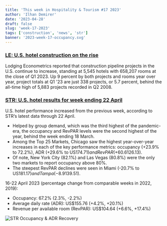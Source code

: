 ```yaml
---
title: 'This week in Hospitality & Tourism #17 2023'
author: 'Ilhan Demirer'
date: '2023-04-28'
draft: false
slug: 'week-17-2023'
tags: ['construction', 'news', 'str']
banner: '2023-week-17-occupancy.svg'
---
```


### [LE: U.S. hotel construction on the rise](https://www.hotelmanagement.net/construction/le-us-construction-pipeline-rise)

Lodging Econometrics reported that construction pipeline projects in the U.S. continue to increase, standing at 5,545 hotels with 658,207 rooms at the close of Q1 2023. Up 9 percent by both projects and rooms year over year, project totals at Q1 '23 are just 338 projects, or 5.7 percent, behind the all-time high of 5,883 projects recorded in Q2 2008.

### [STR: U.S. hotel results for week ending 22 April](https://str.com/press-release/str-us-hotel-results-week-ending-22-april)

U.S. hotel performance increased from the previous week, according to STR‘s latest data through 22 April.

- Helped by group demand, which was the third highest of the pandemic-era, the occupancy and RevPAR levels were the second highest of the year, behind the week ending 18 March.
- Among the Top 25 Markets, Chicago saw the highest year-over-year increases in each of the key performance metrics: occupancy (+23.9% to 72.2%), ADR (+29.6% to US$174.71) and RevPAR (+60.6% to US$126.13).
- Of note, New York City (82.1%) and Las Vegas (80.8%) were the only two markets to report occupancy above 80%.
- The steepest RevPAR declines were seen in Miami (-20.7% to US$181.17) and Tampa (-8.9% to US$139.51).

16-22 April 2023 (percentage change from comparable weeks in 2022, 2019):

- Occupancy: 67.2% (2.3%, -2.2%)
- Average daily rate (ADR): US$155.76 (+4.2%, +20.1%)
- Revenue per available room (RevPAR): US$104.64 (+6.6%, +17.4%)

![STR Occupancy & ADR Recovery](/images/blogimages/2023-week-17-occupancy.svg)
